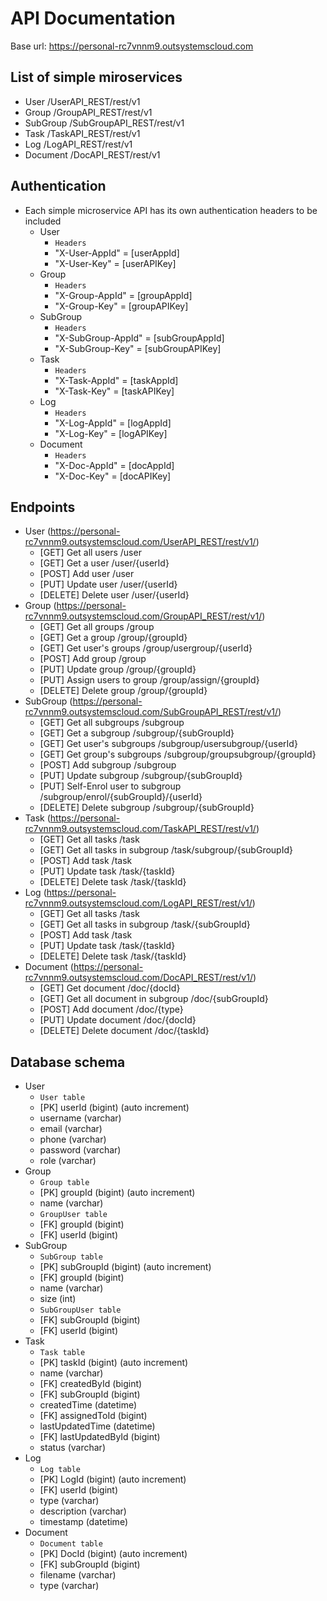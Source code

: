 # API Documentation
Base url: https://personal-rc7vnnm9.outsystemscloud.com

## List of simple miroservices
- User          /UserAPI_REST/rest/v1
- Group         /GroupAPI_REST/rest/v1
- SubGroup      /SubGroupAPI_REST/rest/v1
- Task          /TaskAPI_REST/rest/v1
- Log           /LogAPI_REST/rest/v1
- Document      /DocAPI_REST/rest/v1

## Authentication
- Each simple microservice API has its own authentication headers to be included
  - User
    - `Headers`
    - "X-User-AppId" = [userAppId]
    - "X-User-Key" = [userAPIKey]
  - Group
    - `Headers`
    - "X-Group-AppId" = [groupAppId]
    - "X-Group-Key" = [groupAPIKey]
  - SubGroup
    - `Headers`
    - "X-SubGroup-AppId" = [subGroupAppId]
    - "X-SubGroup-Key" = [subGroupAPIKey]
  - Task
    - `Headers`
    - "X-Task-AppId" = [taskAppId]
    - "X-Task-Key" = [taskAPIKey]
  - Log
    - `Headers`
    - "X-Log-AppId" = [logAppId]
    - "X-Log-Key" = [logAPIKey]
  - Document
    - `Headers`
    - "X-Doc-AppId" = [docAppId]
    - "X-Doc-Key" = [docAPIKey]

## Endpoints
- User (https://personal-rc7vnnm9.outsystemscloud.com/UserAPI_REST/rest/v1/)
  - [GET] 		Get all users		/user
  - [GET]		Get a user		/user/{userId}
  - [POST] 		Add user			/user
  - [PUT] 		Update user		/user/{userId}
  - [DELETE] 	Delete user		/user/{userId}
- Group (https://personal-rc7vnnm9.outsystemscloud.com/GroupAPI_REST/rest/v1/)
  - [GET] 		Get all groups			/group
  - [GET]		Get a group			/group/{groupId}
  - [GET]		Get user's groups		/group/usergroup/{userId}
  - [POST] 		Add group			/group
  - [PUT] 		Update group			/group/{groupId}
  - [PUT]		Assign users to group	/group/assign/{groupId}
  - [DELETE] 	Delete group			/group/{groupId}
- SubGroup (https://personal-rc7vnnm9.outsystemscloud.com/SubGroupAPI_REST/rest/v1/)
  - [GET] 		Get all subgroups			/subgroup
  - [GET]		Get a subgroup			/subgroup/{subGroupId}
  - [GET]		Get user's subgroups		/subgroup/usersubgroup/{userId}
  - [GET]		Get group's subgroups		/subgroup/groupsubgroup/{groupId}
  - [POST] 		Add subgroup				/subgroup
  - [PUT] 		Update subgroup			/subgroup/{subGroupId}
  - [PUT]		Self-Enrol user to subgroup	/subgroup/enrol/{subGroupId}/{userId}
  - [DELETE] 	Delete subgroup			/subgroup/{subGroupId}
- Task (https://personal-rc7vnnm9.outsystemscloud.com/TaskAPI_REST/rest/v1/)
  - [GET] 		Get all tasks			/task
  - [GET]		Get all tasks in subgroup /task/subgroup/{subGroupId}
  - [POST] 		Add task				/task
  - [PUT] 		Update task			/task/{taskId}
  - [DELETE] 	Delete task			/task/{taskId}
- Log (https://personal-rc7vnnm9.outsystemscloud.com/LogAPI_REST/rest/v1/)
  - [GET] 		Get all tasks			/task
  - [GET]		Get all tasks in subgroup /task/{subGroupId}
  - [POST] 		Add task				/task
  - [PUT] 		Update task			/task/{taskId}
  - [DELETE] 	Delete task			/task/{taskId}
- Document (https://personal-rc7vnnm9.outsystemscloud.com/DocAPI_REST/rest/v1/)
  - [GET] 		Get document				/doc/{docId}
  - [GET]		Get all document in subgroup /doc/{subGroupId}
  - [POST] 		Add document		        	/doc/{type}
  - [PUT] 		Update document	        	/doc/{docId}
  - [DELETE] 	Delete document 			/doc/{taskId}

## Database schema
- User
  - `User table`
  - [PK] userId (bigint) (auto increment)
  - username (varchar)
  - email (varchar)
  - phone (varchar)
  - password (varchar)
  - role (varchar)
- Group
  - `Group table`
  - [PK] groupId (bigint) (auto increment)
  - name (varchar)
  - `GroupUser table`
  - [FK] groupId (bigint)
  - [FK] userId (bigint)
- SubGroup
  - `SubGroup table`
  - [PK] subGroupId (bigint) (auto increment)
  - [FK] groupId (bigint)
  - name (varchar)
  - size (int)
  - `SubGroupUser table`
  - [FK] subGroupId (bigint)
  - [FK] userId (bigint)
- Task
  - `Task table`
  - [PK] taskId (bigint) (auto increment)
  - name (varchar)
  - [FK] createdById (bigint)
  - [FK] subGroupId (bigint)
  - createdTime (datetime)
  - [FK] assignedToId (bigint)
  - lastUpdatedTime (datetime)
  - [FK] lastUpdatedById (bigint)
  - status (varchar)
- Log
  - `Log table`
  - [PK] LogId (bigint) (auto increment)
  - [FK] userId (bigint)
  - type (varchar)
  - description (varchar)
  - timestamp (datetime)
- Document
  - `Document table`
  - [PK] DocId (bigint) (auto increment)
  - [FK] subGroupId (bigint)
  - filename (varchar)
  - type (varchar)